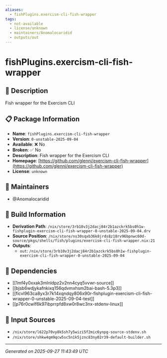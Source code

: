 ```yaml
---
aliases:
  - fishPlugins.exercism-cli-fish-wrapper
tags:
  - not-available
  - license/unknown
  - maintainers/Anomalocaridid
  - outputs/out
---
```


# fishPlugins.exercism-cli-fish-wrapper

## 📝 Description

Fish wrapper for the Exercism CLI

## 📋 Package Information

- **Name**: `fishPlugins.exercism-cli-fish-wrapper`
- **Version**: `0-unstable-2025-09-04`
- **Available**: ❌ No
- **Broken**: ✅ No
- **Description**: Fish wrapper for the Exercism CLI
- **Homepage**: [https://github.com/glennj/exercism-cli-fish-wrapper](https://github.com/glennj/exercism-cli-fish-wrapper)
- **License**: `unknown`
## 👥 Maintainers

- @Anomalocaridid


## 🔧 Build Information

- **Derivation Path**: `/nix/store/3rb10v3j2dacj84r2b1azckrk5bs0h1w-fishplugin-exercism-cli-fish-wrapper-0-unstable-2025-09-04.drv`
- **Source Position**: `/nix/store/ns30sqxb36k8jrds8z18rv96bpnwc60d-source/pkgs/shells/fish/plugins/exercism-cli-fish-wrapper.nix:21`
- **Outputs**:
  - `out`:  `/nix/store/3rb10v3j2dacj84r2b1azckrk5bs0h1w-fishplugin-exercism-cli-fish-wrapper-0-unstable-2025-09-04`

## 🔗 Dependencies

- [[1mf4y0xxak3mlnldpz2v2nn4cyq5vvwr-source]]
- [[bjsb6wdjykafnkixq156qdvmxhsm2bai-bash-5.3p3]]
- [[ficvl963ca8yx3r7k14xqndqy806x90r-fishplugin-exercism-cli-fish-wrapper-0-unstable-2025-09-04-test]]
- [[p76r0cwlf6k97ibprrpfd8xw0r8wc3nx-stdenv-linux]]

## 📁 Input Sources

- `/nix/store/l622p70vy8k5sh7y5wizi5f2mic6ynpg-source-stdenv.sh`
- `/nix/store/shkw4qm9qcw5sc5n1k5jznc83ny02r39-default-builder.sh`

---
*Generated on 2025-09-27 11:43:49 UTC*
